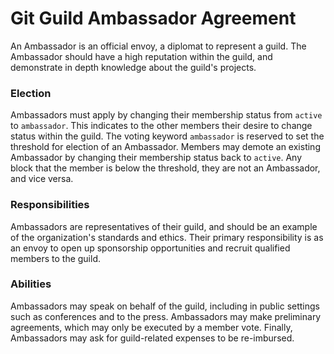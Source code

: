 # Git Guild Ambassador Agreement

An Ambassador is an official envoy, a diplomat to represent a guild. The Ambassador should have a high reputation within the guild, and demonstrate in depth knowledge about the guild's projects.

### Election

Ambassadors must apply by changing their membership status from `active` to `ambassador`. This indicates to the other members their desire to change status within the guild. The voting keyword `ambassador` is reserved to set the threshold for election of an Ambassador. Members may demote an existing Ambassador by changing their membership status back to `active`. Any block that the member is below the threshold, they are not an Ambassador, and vice versa.

### Responsibilities

Ambassadors are representatives of their guild, and should be an example of the organization's standards and ethics. Their primary responsibility is as an envoy to open up sponsorship opportunities and recruit qualified members to the guild.

### Abilities

Ambassadors may speak on behalf of the guild, including in public settings such as conferences and to the press. Ambassadors may make preliminary agreements, which may only be executed by a member vote. Finally, Ambassadors may ask for guild-related expenses to be re-imbursed.
